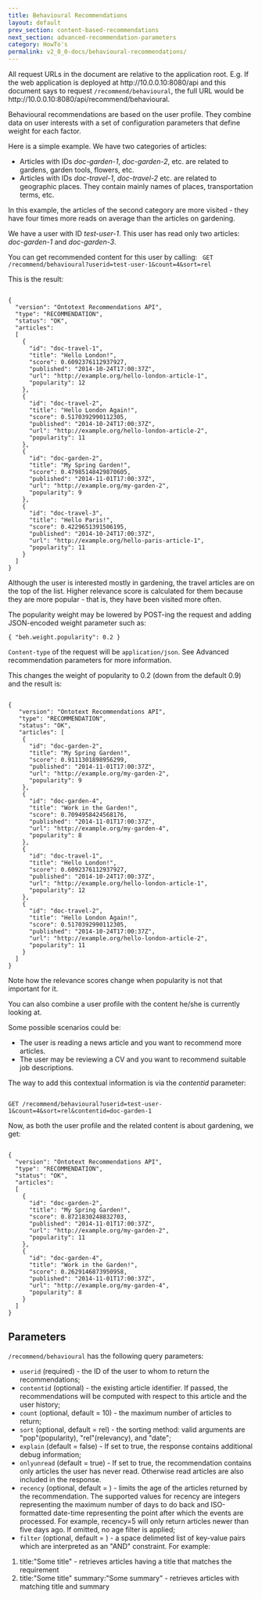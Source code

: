 ```yaml
---
title: Behavioural Recommendations
layout: default
prev_section: content-based-recommendations
next_section: advanced-recommendation-parameters
category: HowTo's
permalink: v2_0_0-docs/behavioural-recommendations/
---
```

<div class="info-badge">All request URLs in the document are relative to the application root. E.g. If the web application is deployed at http://10.0.0.10:8080/api and this document says to request <code>/recommend/behavioural</code>, the full URL would be http://10.0.0.10:8080/api/recommend/behavioural.</div>

Behavioural recommendations are based on the user profile. They combine data on user interests with a set of configuration parameters that define weight for each factor.

Here is a simple example.
We have two categories of articles:

- Articles with IDs *doc-garden-1*, *doc-garden-2*, etc. are related to gardens, garden tools, flowers, etc.
- Articles with IDs *doc-travel-1*, *doc-travel-2* etc. are related to geographic places. They contain mainly names of places, transportation terms, etc.

In this example, the articles of the second category are more visited - they have four times more reads on average than the articles on gardening.

We have a user with ID *test-user-1*. This user has read only two articles: *doc-garden-1* and *doc-garden-3*.

You can get recommended content for this user by calling:
<code>
GET /recommend/behavioural?userid=test-user-1&count=4&sort=rel
</code>

This is the result:
<pre><code>
{
  "version": "Ontotext Recommendations API",
  "type": "RECOMMENDATION",
  "status": "OK",
  "articles":
  [
    {
      "id": "doc-travel-1",
      "title": "Hello London!",
      "score": 0.6092376112937927,
      "published": "2014-10-24T17:00:37Z",
      "url": "http://example.org/hello-london-article-1",
      "popularity": 12
    },
    {
      "id": "doc-travel-2",
      "title": "Hello London Again!",
      "score": 0.5170392990112305,
      "published": "2014-10-24T17:00:37Z",
      "url": "http://example.org/hello-london-article-2",
      "popularity": 11
    },
    {
      "id": "doc-garden-2",
      "title": "My Spring Garden!",
      "score": 0.47985148429870605,
      "published": "2014-11-01T17:00:37Z",
      "url": "http://example.org/my-garden-2",
      "popularity": 9
    },
    {
      "id": "doc-travel-3",
      "title": "Hello Paris!",
      "score": 0.4229651391506195,
      "published": "2014-10-24T17:00:37Z",
      "url": "http://example.org/hello-paris-article-1",
      "popularity": 11
    }
  ]
}
</code></pre>

Although the user is interested mostly in gardening, the travel articles are on the top of the list. Higher relevance score is calculated for them because they are more popular - that is, they have been visited more often.

The popularity weight may be lowered by POST-ing the request and adding JSON-encoded weight parameter such as:

`{ "beh.weight.popularity": 0.2 }`


`Content-type` of the request will be `application/json`. See Advanced recommendation parameters for more information.

This changes the weight of popularity to 0.2 (down from the default 0.9) and the result is:

<pre><code>
{
   "version": "Ontotext Recommendations API",
   "type": "RECOMMENDATION",
   "status": "OK",
   "articles": [
    {
      "id": "doc-garden-2",
      "title": "My Spring Garden!",
      "score": 0.9111301898956299,
      "published": "2014-11-01T17:00:37Z",
      "url": "http://example.org/my-garden-2",
      "popularity": 9
    },
    {
      "id": "doc-garden-4",
      "title": "Work in the Garden!",
      "score": 0.7094958424568176,
      "published": "2014-11-01T17:00:37Z",
      "url": "http://example.org/my-garden-4",
      "popularity": 8
    },
    {
      "id": "doc-travel-1",
      "title": "Hello London!",
      "score": 0.6092376112937927,
      "published": "2014-10-24T17:00:37Z",
      "url": "http://example.org/hello-london-article-1",
      "popularity": 12
    },
    {
      "id": "doc-travel-2",
      "title": "Hello London Again!",
      "score": 0.5170392990112305,
      "published": "2014-10-24T17:00:37Z",
      "url": "http://example.org/hello-london-article-2",
      "popularity": 11
    }
  ]
}
</code></pre>

Note how the relevance scores change when popularity is not that important for it.

You can also combine a user profile with the content he/she is currently looking at.

Some possible scenarios could be:

- The user is reading a news article and you want to recommend more articles.
- The user may be reviewing a CV and you want to recommend suitable job descriptions.

The way to add this contextual information is via the *contentid* parameter:

<code>
GET /recommend/behavioural?userid=test-user-1&amp;count=4&amp;sort=rel&amp;contentid=doc-garden-1
</code>


Now, as both the user profile and the related content is about gardening, we get:

<pre><code>
{
  "version": "Ontotext Recommendations API",
  "type": "RECOMMENDATION",
  "status": "OK",
  "articles":
  [
    {
      "id": "doc-garden-2",
      "title": "My Spring Garden!",
      "score": 0.8721830248832703,
      "published": "2014-11-01T17:00:37Z",
      "url": "http://example.org/my-garden-2",
      "popularity": 11
    },
    {
      "id": "doc-garden-4",
      "title": "Work in the Garden!",
      "score": 0.2629146873950958,
      "published": "2014-11-01T17:00:37Z",
      "url": "http://example.org/my-garden-4",
      "popularity": 8
    }
  ]
}
</code></pre>

## Parameters

`/recommend/behavioural` has the following query parameters:

- `userid` (required) - the ID of the user to whom to return the recommendations;
- `contentid` (optional) - the existing article identifier. If passed, the recommendations will be computed with respect to this article and the user history;
- `count` (optional, default = 10) - the maximum number of articles to return;
- `sort` (optional, default = rel) - the sorting method: valid arguments are "pop"(popularity), "rel"(relevancy), and "date";
- `explain` (default = false) - If set to true, the response contains additional debug information;
- `onlyunread` (default = true) - If set to true, the recommendation contains only articles the user has never read. Otherwise read articles are also included in the response. 
- `recency` (optional, default = <empty>) - limits the age of the articles returned by the recommendation. The supported values for recency are integers representing the maximum number of days to do back and ISO-formatted date-time representing the point after which the events are processed. For example, recency=5 will only return articles newer than five days ago. If omitted, no age filter is applied;
- `filter` (optional, default = <empty>) - a space delimeted list of key-value pairs which are interpreted as an "AND" constraint. For example:
1. title:"Some title" - retrieves articles having a title that matches the requirement
2. title:"Some title" summary:"Some summary" - retrieves articles with matching title and summary
